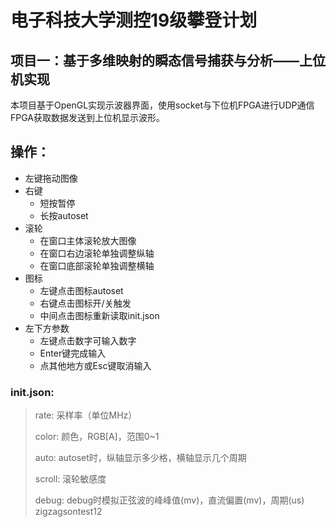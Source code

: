  电子科技大学测控19级攀登计划
===============================
项目一：基于多维映射的瞬态信号捕获与分析——上位机实现
-----------------------------------

本项目基于OpenGL实现示波器界面，使用socket与下位机FPGA进行UDP通信
FPGA获取数据发送到上位机显示波形。

## 操作：
* 左键拖动图像
* 右键
    * 短按暂停
    * 长按autoset
* 滚轮
    * 在窗口主体滚轮放大图像
    * 在窗口右边滚轮单独调整纵轴
    * 在窗口底部滚轮单独调整横轴
* 图标
    * 左键点击图标autoset
    * 右键点击图标开/关触发
    * 中间点击图标重新读取init.json
* 左下方参数
    * 左键点击数字可输入数字
    * Enter键完成输入
    * 点其他地方或Esc键取消输入

### init.json:
> rate: 采样率（单位MHz）
> 
> color: 颜色，RGB[A]，范围0~1
> 
> auto: autoset时，纵轴显示多少格，横轴显示几个周期
> 
> scroll: 滚轮敏感度
> 
> debug: debug时模拟正弦波的峰峰值(mv)，直流偏置(mv)，周期(us)
zigzagsontest12